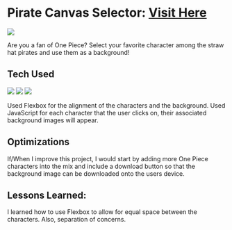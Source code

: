 # Pirate Canvas Selector: <a target="_blank" href="https://danielle-higgins.github.io/pirate-canvas-selector/">Visit Here</a>

<img src="https://github.com/Danielle-Higgins/pirate-canvas-selector/blob/main/img/pirate-preview.png">

Are you a fan of One Piece? Select your favorite character among the straw hat pirates and use them as a background!

## Tech Used

<p>
  <img src="https://img.shields.io/badge/html5-%23E34F26.svg?style=for-the-badge&logo=html5&logoColor=white">
  <img src="https://img.shields.io/badge/css3-%231572B6.svg?style=for-the-badge&logo=css3&logoColor=white">
  <img src="https://img.shields.io/badge/javascript-%23323330.svg?style=for-the-badge&logo=javascript&logoColor=%23F7DF1E">
</p>

Used Flexbox for the alignment of the characters and the background. Used JavaScript for each character that the user clicks on, their associated background images will appear.

## Optimizations

If/When I improve this project, I would start by adding more One Piece characters into the mix and include a download button so that the background image can be downloaded onto the users device.

## Lessons Learned:

I learned how to use Flexbox to allow for equal space between the characters. Also, separation of concerns.
